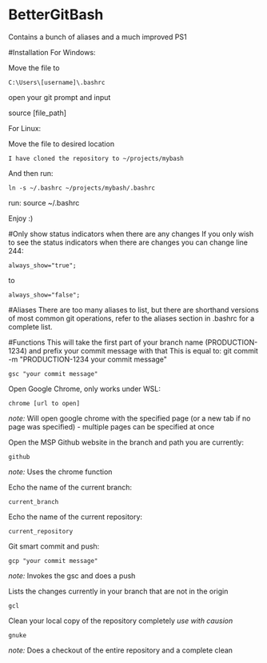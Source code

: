 # BetterGitBash
Contains a bunch of aliases and a much improved PS1

#Installation
For Windows:

Move the file to 
    
    C:\Users\[username]\.bashrc

open your git prompt and input

source [file\_path]

For Linux:

Move the file to desired location

    I have cloned the repository to ~/projects/mybash

And then run:
    
    ln -s ~/.bashrc ~/projects/mybash/.bashrc

run: source ~/.bashrc

Enjoy :)

#Only show status indicators when there are any changes
If you only wish to see the status indicators when there are changes you can change line 244:

    always_show="true";

to

    always_show="false";

#Aliases
There are too many aliases to list, but there are shorthand versions of most common git operations,
refer to the aliases section in .bashrc for a complete list.

#Functions
This will take the first part of your branch name (PRODUCTION-1234) and prefix your commit message with that
This is equal to: git commit -m "PRODUCTION-1234 your commit message"

    gsc "your commit message"

Open Google Chrome, only works under WSL:

    chrome [url to open]

_note:_ Will open google chrome with the specified page 
(or a new tab if no page was specified) - multiple pages can be specified at once

Open the MSP Github website in the branch and path you are currently:

    github

_note:_ Uses the chrome function

Echo the name of the current branch:

    current_branch

Echo the name of the current repository:

    current_repository

Git smart commit and push:

    gcp "your commit message"

_note:_ Invokes the gsc and does a push

Lists the changes currently in your branch that are not in the origin

    gcl

Clean your local copy of the repository completely _use with causion_

    gnuke

_note:_ Does a checkout of the entire repository and a complete clean
